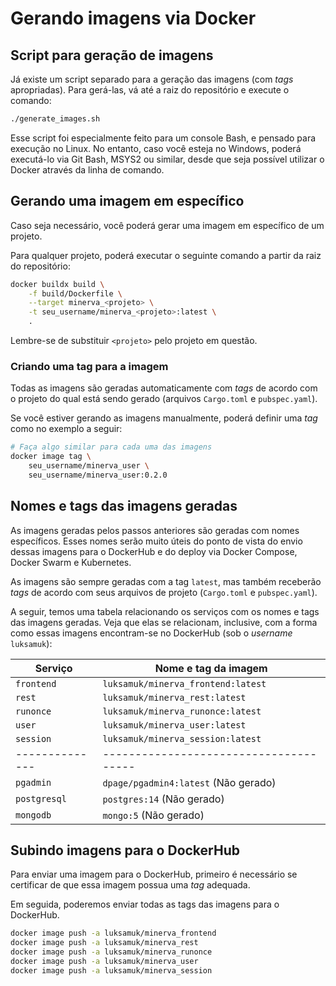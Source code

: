 # Gerando imagens via Docker


## Script para geração de imagens

Já existe um script separado para a geração das imagens (com _tags_
apropriadas). Para gerá-las, vá até a raiz do repositório e execute o comando:

```bash
./generate_images.sh
```

Esse script foi especialmente feito para um console Bash, e pensado para
execução no Linux. No entanto, caso você esteja no Windows, poderá executá-lo
via Git Bash, MSYS2 ou similar, desde que seja possível utilizar o Docker
através da linha de comando.


## Gerando uma imagem em específico

Caso seja necessário, você poderá gerar uma imagem em específico de um projeto.

Para qualquer projeto, poderá executar o seguinte comando a partir
da raiz do repositório:

```bash
docker buildx build \
	-f build/Dockerfile \
	--target minerva_<projeto> \
	-t seu_username/minerva_<projeto>:latest \
	.
```

Lembre-se de substituir `<projeto>` pelo projeto em questão.

### Criando uma tag para a imagem

Todas as imagens são geradas automaticamente com _tags_ de acordo com o projeto
do qual está sendo gerado (arquivos `Cargo.toml` e `pubspec.yaml`).

Se você estiver gerando as imagens manualmente, poderá definir uma _tag_ como
no exemplo a seguir:

```bash
# Faça algo similar para cada uma das imagens
docker image tag \
	seu_username/minerva_user \
	seu_username/minerva_user:0.2.0
```


## Nomes e tags das imagens geradas

As imagens geradas pelos passos anteriores são geradas com nomes
específicos. Esses nomes serão muito úteis do ponto de vista do
envio dessas imagens para o DockerHub e do deploy via Docker
Compose, Docker Swarm e Kubernetes.

As imagens são sempre geradas com a tag `latest`, mas também
receberão _tags_ de acordo com seus arquivos de projeto (`Cargo.toml`
e `pubspec.yaml`).

A seguir, temos uma tabela relacionando os serviços com os nomes e tags
das imagens geradas. Veja que elas se relacionam, inclusive, com a forma
como essas imagens encontram-se no DockerHub (sob o _username_ `luksamuk`):

| Serviço      | Nome e tag da imagem                 |
|--------------|--------------------------------------|
| `frontend`   | `luksamuk/minerva_frontend:latest`   |
| `rest`       | `luksamuk/minerva_rest:latest`       |
| `runonce`    | `luksamuk/minerva_runonce:latest`    |
| `user`       | `luksamuk/minerva_user:latest`       |
| `session`    | `luksamuk/minerva_session:latest`    |
|--------------|--------------------------------------|
| `pgadmin`    | `dpage/pgadmin4:latest` (Não gerado) |
| `postgresql` | `postgres:14` (Não gerado)           |
| `mongodb`    | `mongo:5` (Não gerado)               |



## Subindo imagens para o DockerHub

Para enviar uma imagem para o DockerHub, primeiro é necessário se certificar de
que essa imagem possua uma _tag_ adequada.

Em seguida, poderemos enviar todas as tags das imagens para o DockerHub.

```bash
docker image push -a luksamuk/minerva_frontend
docker image push -a luksamuk/minerva_rest
docker image push -a luksamuk/minerva_runonce
docker image push -a luksamuk/minerva_user
docker image push -a luksamuk/minerva_session
```
